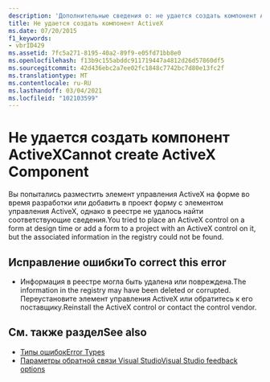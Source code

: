 ```yaml
---
description: 'Дополнительные сведения о: не удается создать компонент ActiveX'
title: Не удается создать компонент ActiveX
ms.date: 07/20/2015
f1_keywords:
- vbrID429
ms.assetid: 7fc5a271-8195-40a2-89f9-e05fd71bb8e0
ms.openlocfilehash: f13b9c155abddc911719447a4812d26d57860df5
ms.sourcegitcommit: 42d436ebc2a7ee02fc1848c7742bc7d80e13fc2f
ms.translationtype: MT
ms.contentlocale: ru-RU
ms.lasthandoff: 03/04/2021
ms.locfileid: "102103599"
---
```

# <a name="cannot-create-activex-component"></a><span data-ttu-id="a4319-103">Не удается создать компонент ActiveX</span><span class="sxs-lookup"><span data-stu-id="a4319-103">Cannot create ActiveX Component</span></span>

<span data-ttu-id="a4319-104">Вы попытались разместить элемент управления ActiveX на форме во время разработки или добавить в проект форму с элементом управления ActiveX, однако в реестре не удалось найти соответствующие сведения.</span><span class="sxs-lookup"><span data-stu-id="a4319-104">You tried to place an ActiveX control on a form at design time or add a form to a project with an ActiveX control on it, but the associated information in the registry could not be found.</span></span>  
  
## <a name="to-correct-this-error"></a><span data-ttu-id="a4319-105">Исправление ошибки</span><span class="sxs-lookup"><span data-stu-id="a4319-105">To correct this error</span></span>  
  
- <span data-ttu-id="a4319-106">Информация в реестре могла быть удалена или повреждена.</span><span class="sxs-lookup"><span data-stu-id="a4319-106">The information in the registry may have been deleted or corrupted.</span></span> <span data-ttu-id="a4319-107">Переустановите элемент управления ActiveX или обратитесь к его поставщику.</span><span class="sxs-lookup"><span data-stu-id="a4319-107">Reinstall the ActiveX control or contact the control vendor.</span></span>  
  
## <a name="see-also"></a><span data-ttu-id="a4319-108">См. также раздел</span><span class="sxs-lookup"><span data-stu-id="a4319-108">See also</span></span>

- [<span data-ttu-id="a4319-109">Типы ошибок</span><span class="sxs-lookup"><span data-stu-id="a4319-109">Error Types</span></span>](../../programming-guide/language-features/error-types.md)
- [<span data-ttu-id="a4319-110">Параметры обратной связи Visual Studio</span><span class="sxs-lookup"><span data-stu-id="a4319-110">Visual Studio feedback options</span></span>](/visualstudio/ide/feedback-options)
